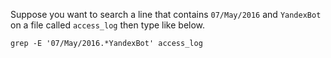 Suppose you want to search a line that contains `07/May/2016` and `YandexBot` on a file called `access_log` then type like below.
```
grep -E '07/May/2016.*YandexBot' access_log
```
